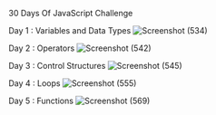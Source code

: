 30 Days Of JavaScript Challenge 


Day 1 : Variables and Data Types
![Screenshot (534)](https://github.com/user-attachments/assets/39bc1d20-53ac-45ca-9e9e-d15d03f29607)


Day 2 : Operators
![Screenshot (542)](https://github.com/user-attachments/assets/d33d808d-a407-4dad-9628-f55f7251236b)



Day 3 : Control Structures
![Screenshot (545)](https://github.com/user-attachments/assets/07303a3e-cb32-4a7c-ad63-1ed5874757ff)



Day 4 : Loops
![Screenshot (555)](https://github.com/user-attachments/assets/e97420df-165b-410e-b995-75ba1a678350)



Day 5 : Functions
![Screenshot (569)](https://github.com/user-attachments/assets/669c8fd5-3f9a-4a1c-92e6-ee481779c0eb)
